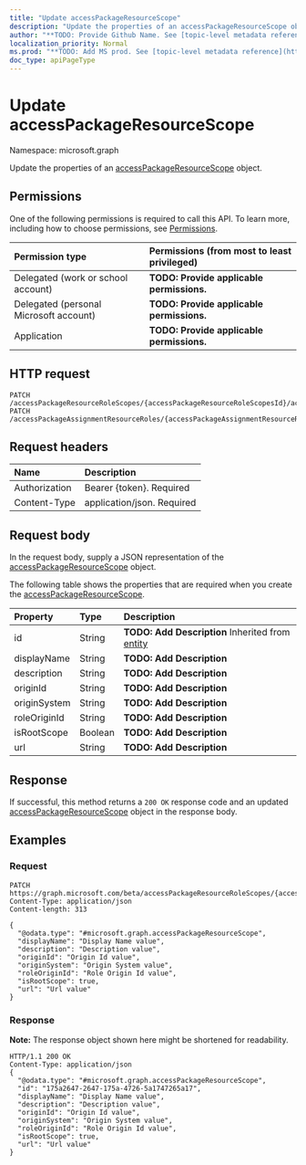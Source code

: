 ```yaml
---
title: "Update accessPackageResourceScope"
description: "Update the properties of an accessPackageResourceScope object."
author: "**TODO: Provide Github Name. See [topic-level metadata reference](https://msgo.azurewebsites.net/add/document/guidelines/metadata.html#topic-level-metadata)**"
localization_priority: Normal
ms.prod: "**TODO: Add MS prod. See [topic-level metadata reference](https://msgo.azurewebsites.net/add/document/guidelines/metadata.html#topic-level-metadata)**"
doc_type: apiPageType
---
```


# Update accessPackageResourceScope

Namespace: microsoft.graph

Update the properties of an [accessPackageResourceScope](../resources/accesspackageresourcescope.md) object.

## Permissions
One of the following permissions is required to call this API. To learn more, including how to choose permissions, see [Permissions](/concepts/permissions-reference.md).

|Permission type|Permissions (from most to least privileged)|
|:---|:---|
|Delegated (work or school account)|**TODO: Provide applicable permissions.**|
|Delegated (personal Microsoft account)|**TODO: Provide applicable permissions.**|
|Application|**TODO: Provide applicable permissions.**|

## HTTP request
<!-- {
  "blockType": "ignored"
}
-->
``` http
PATCH /accessPackageResourceRoleScopes/{accessPackageResourceRoleScopesId}/accessPackageResourceScope
PATCH /accessPackageAssignmentResourceRoles/{accessPackageAssignmentResourceRolesId}/accessPackageResourceScope
```

## Request headers
|Name|Description|
|:---|:---|
|Authorization|Bearer {token}. Required|
|Content-Type|application/json. Required|

## Request body
In the request body, supply a JSON representation of the [accessPackageResourceScope](../resources/accesspackageresourcescope.md) object.

The following table shows the properties that are required when you create the [accessPackageResourceScope](../resources/accesspackageresourcescope.md).

|Property|Type|Description|
|:---|:---|:---|
|id|String|**TODO: Add Description** Inherited from [entity](../resources/entity.md)|
|displayName|String|**TODO: Add Description**|
|description|String|**TODO: Add Description**|
|originId|String|**TODO: Add Description**|
|originSystem|String|**TODO: Add Description**|
|roleOriginId|String|**TODO: Add Description**|
|isRootScope|Boolean|**TODO: Add Description**|
|url|String|**TODO: Add Description**|



## Response
If successful, this method returns a `200 OK` response code and an updated [accessPackageResourceScope](../resources/accesspackageresourcescope.md) object in the response body.

## Examples

### Request
<!-- {
  "blockType": "request",
  "name": "update_accesspackageresourcescope"
}
-->
``` http
PATCH https://graph.microsoft.com/beta/accessPackageResourceRoleScopes/{accessPackageResourceRoleScopesId}/accessPackageResourceScope
Content-Type: application/json
Content-length: 313

{
  "@odata.type": "#microsoft.graph.accessPackageResourceScope",
  "displayName": "Display Name value",
  "description": "Description value",
  "originId": "Origin Id value",
  "originSystem": "Origin System value",
  "roleOriginId": "Role Origin Id value",
  "isRootScope": true,
  "url": "Url value"
}
```

### Response
**Note:** The response object shown here might be shortened for readability.
<!-- {
  "blockType": "response",
  "truncated": true
}
-->
``` http
HTTP/1.1 200 OK
Content-Type: application/json
{
  "@odata.type": "#microsoft.graph.accessPackageResourceScope",
  "id": "175a2647-2647-175a-4726-5a1747265a17",
  "displayName": "Display Name value",
  "description": "Description value",
  "originId": "Origin Id value",
  "originSystem": "Origin System value",
  "roleOriginId": "Role Origin Id value",
  "isRootScope": true,
  "url": "Url value"
}
```

